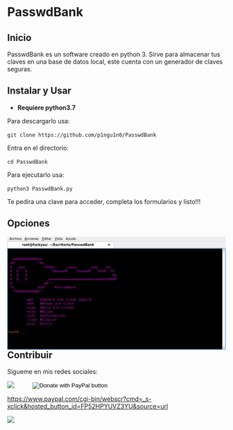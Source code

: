 # PasswdBank

## Inicio
PasswdBank es un software creado en python 3.
Sirve para almacenar tus claves en una base de datos local,
este cuenta con un generador de claves seguras.

## Instalar y Usar
- **Requiere python3.7**

Para descargarlo usa:

`git clone https://github.com/p1ngu1n0/PasswdBank`

Entra en el directorio:

`cd PasswdBank`

Para ejecutarlo usa:

`python3 PasswdBank.py`

Te pedira una clave para acceder, completa los formularios y listo!!!

## Opciones

<img  width="720px" src="https://github.com/p1ngu1n0/PasswdBank/blob/master/img/img1.png" align="left"/>
		

## Contribuir
Sigueme en mis redes sociales:

<a href="https://www.instagram.com/_p1ngu1n0_/" target="_blank"><img  width="58" src="https://image.flaticon.com/icons/png/512/109/109404.png" align="left"/>
</p></a>

<form action="https://www.paypal.com/cgi-bin/webscr" method="post" target="_top">
<input type="hidden" name="cmd" value="_s-xclick" />
<input type="hidden" name="hosted_button_id" value="FP52HPYUVZ3YU" />
<input type="image" src="https://encrypted-tbn0.gstatic.com/images?q=tbn:ANd9GcSGtSNI8Lp3161oYnkuOQ7HcsUgri9ihnyTkMJDhdTjTJvfPcHx" border="0" name="submit" title="PayPal - The safer, easier way to pay online!" alt="Donate with PayPal button" />
<img alt="" border="0" src="https://www.paypal.com/es_ES/i/scr/pixel.gif" width="1" height="1" />
</form>

https://www.paypal.com/cgi-bin/webscr?cmd=_s-xclick&hosted_button_id=FP52HPYUVZ3YU&source=url

<a href="https://www.paypal.com/cgi-bin/webscr?cmd=_s-xclick&hosted_button_id=FP52HPYUVZ3YU&source=url" target="_blank"><img  width="58" src="https://encrypted-tbn0.gstatic.com/images?q=tbn:ANd9GcSGtSNI8Lp3161oYnkuOQ7HcsUgri9ihnyTkMJDhdTjTJvfPcHx" align="left"/>
</p></a>
